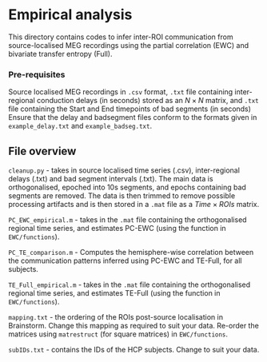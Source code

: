 # Empirical analysis
This directory contains codes to infer inter-ROI communication from source-localised MEG recordings using the partial correlation (EWC) and bivariate transfer entropy (Full).

### Pre-requisites
Source localised MEG recordings in ```.csv``` format, ```.txt``` file containing inter-regional conduction delays (in seconds) stored as an $N \times N$ matrix, and ```.txt``` file containing the Start and End timepoints of bad segments (in seconds)
Ensure that the delay and badsegment files conform to the formats given in ```example_delay.txt``` and ```example_badseg.txt```.
## File overview
```cleanup.py``` - takes in source localised time series (.csv), inter-regional delays (.txt) and bad segment intervals (.txt). The main data is orthogonalised, epoched into 10s segments, and epochs containing bad segments are removed. The data is then trimmed to remove possible processing artifacts and is then stored in a ```.mat``` file as a $Time \times ROIs$ matrix.

```PC_EWC_empirical.m``` - takes in the ```.mat``` file containing the orthogonalised regional time series, and estimates PC-EWC (using the function in ```EWC/functions```).

```PC_TE_comparison.m``` - Computes the hemisphere-wise correlation between the communication patterns inferred using PC-EWC and TE-Full, for all subjects.

```TE_Full_empirical.m``` - takes in the ```.mat``` file containing the orthogonalised regional time series, and estimates TE-Full (using the function in ```EWC/functions```).

```mapping.txt``` - the ordering of the ROIs post-source localisation in Brainstorm. Change this mapping as required to suit your data. Re-order the matrices using ```matrestruct``` (for square matrices) in ```EWC/functions```.

```subIDs.txt``` - contains the IDs of the HCP subjects. Change to suit your data.
